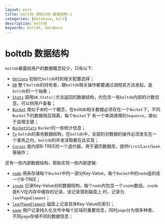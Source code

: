 ```yaml
---
layout: post
title: boltdb 源码分析-数据结构-1
categories: [database, bolt]
description: boltdb
keywords: boltdb, database
---
```


# boltdb 数据结构

`boltdb`暴露给用户的数据概念较少，只有以下:
* [`Options`](https://github.com/boltdb/bolt/blob/e9cf4fae01b5a8ff89d0ec6b32f0d9c9f79aefdd/db.go#L897-L922)
初始化`boltdb`时的相关配置选择；
* [`DB`](https://github.com/boltdb/bolt/blob/e9cf4fae01b5a8ff89d0ec6b32f0d9c9f79aefdd/db.go#L45-L130)
整个`boltdb`的持有者，跟`boltdb`相关操作都要通过调用其方法发起，是`boltdb`的一个抽象；
* [`Stats`](https://github.com/boltdb/bolt/blob/e9cf4fae01b5a8ff89d0ec6b32f0d9c9f79aefdd/db.go#L932-L944)
调用`DB.Stats()`方法返回的数据结构，内包含一些`boltdb`内部的计数信息，可以供用户查看；
* [`Bucket`](https://github.com/boltdb/bolt/blob/e9cf4fae01b5a8ff89d0ec6b32f0d9c9f79aefdd/bucket.go#L36-L50)
类似于`表`的一个概念，在boltdb相关数据必须存在一个`Bucket`下，不同`Bucket`下的数据相互隔离，每个`Bucket`下
有一个单调递增的`Sequence`，类似于自增主键；
* [`BucketStats`](https://github.com/boltdb/bolt/blob/e9cf4fae01b5a8ff89d0ec6b32f0d9c9f79aefdd/bucket.go#L730-L751)
`Bucket`的一些统计信息；
* [`Tx`](https://github.com/boltdb/bolt/blob/e9cf4fae01b5a8ff89d0ec6b32f0d9c9f79aefdd/tx.go#L24-L41)
`boltdb`的事务数据结构，在`boltdb`中，全部的对数据的操作必须发生在一个事务之内，`boltdb`的并发读取都在此实现；
* [`Cursor`](https://github.com/boltdb/bolt/blob/e9cf4fae01b5a8ff89d0ec6b32f0d9c9f79aefdd/cursor.go#L18-L21)
是内部B-TREE的一个迭代器，用于遍历数据库，提供`First`/`Last`/`Seek`等操作；

还有一些内部数据结构，帮助实现一些内部逻辑:
* [`node`](https://github.com/boltdb/bolt/blob/e9cf4fae01b5a8ff89d0ec6b32f0d9c9f79aefdd/node.go#L11-L21)
用来存储每个`Bucket`中的一部分Key-Value，每个`Bucket`中的`node`组织成一个B-TREE；
* [`inode`](https://github.com/boltdb/bolt/blob/e9cf4fae01b5a8ff89d0ec6b32f0d9c9f79aefdd/node.go#L597-L602)
记录Key-Value对的数据结构，每个`node`内包含一个`inode`数组，`inode`是K-V在内存中缓存的记录，该记录落到磁盘上
时，记录为`leafPageElement`；
* [`leafPageElement`](https://github.com/boltdb/bolt/blob/e9cf4fae01b5a8ff89d0ec6b32f0d9c9f79aefdd/page.go#L110-L115)
磁盘上记录具体Key-Value的索引；
* [`page`](https://github.com/boltdb/bolt/blob/e9cf4fae01b5a8ff89d0ec6b32f0d9c9f79aefdd/page.go#L30-L36)
用户记录持久化文件中每个区域的重要信息，同时`page`分为很多种类，不同`page`存储不同的数据信息；
